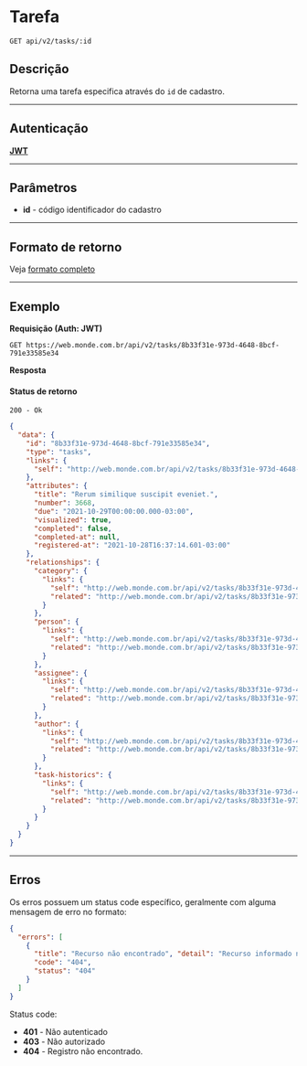 # Tarefa

    GET api/v2/tasks/:id

## Descrição
Retorna uma tarefa especifica através do `id` de cadastro.

***

## Autenticação
**[JWT](../authentication/POST_tokens.md)**

***

## Parâmetros

  - **id** - código identificador do cadastro

***

## Formato de retorno

  Veja [formato completo](v1/full_format.md#tarefas)

***

## Exemplo

  **Requisição (Auth: JWT)**

    GET https://web.monde.com.br/api/v2/tasks/8b33f31e-973d-4648-8bcf-791e33585e34

  **Resposta**

  #### Status de retorno
    200 - Ok

  ``` json
  {
    "data": {
      "id": "8b33f31e-973d-4648-8bcf-791e33585e34",
      "type": "tasks",
      "links": {
        "self": "http://web.monde.com.br/api/v2/tasks/8b33f31e-973d-4648-8bcf-791e33585e34"
      },
      "attributes": {
        "title": "Rerum similique suscipit eveniet.",
        "number": 3668,
        "due": "2021-10-29T00:00:00.000-03:00",
        "visualized": true,
        "completed": false,
        "completed-at": null,
        "registered-at": "2021-10-28T16:37:14.601-03:00"
      },
      "relationships": {
        "category": {
          "links": {
            "self": "http://web.monde.com.br/api/v2/tasks/8b33f31e-973d-4648-8bcf-791e33585e34/relationships/category",
            "related": "http://web.monde.com.br/api/v2/tasks/8b33f31e-973d-4648-8bcf-791e33585e34/category"
          }
        },
        "person": {
          "links": {
            "self": "http://web.monde.com.br/api/v2/tasks/8b33f31e-973d-4648-8bcf-791e33585e34/relationships/person",
            "related": "http://web.monde.com.br/api/v2/tasks/8b33f31e-973d-4648-8bcf-791e33585e34/person"
          }
        },
        "assignee": {
          "links": {
            "self": "http://web.monde.com.br/api/v2/tasks/8b33f31e-973d-4648-8bcf-791e33585e34/relationships/assignee",
            "related": "http://web.monde.com.br/api/v2/tasks/8b33f31e-973d-4648-8bcf-791e33585e34/assignee"
          }
        },
        "author": {
          "links": {
            "self": "http://web.monde.com.br/api/v2/tasks/8b33f31e-973d-4648-8bcf-791e33585e34/relationships/author",
            "related": "http://web.monde.com.br/api/v2/tasks/8b33f31e-973d-4648-8bcf-791e33585e34/author"
          }
        },
        "task-historics": {
          "links": {
            "self": "http://web.monde.com.br/api/v2/tasks/8b33f31e-973d-4648-8bcf-791e33585e34/relationships/task-historics",
            "related": "http://web.monde.com.br/api/v2/tasks/8b33f31e-973d-4648-8bcf-791e33585e34/task-historics"
          }
        }
      }
    }
  }
  ```

***

## Erros
  Os erros possuem um status code específico, geralmente com alguma mensagem de erro no formato:
  ``` json
  {
    "errors": [
      {
        "title": "Recurso não encontrado", "detail": "Recurso informado não encontrado",
        "code": "404",
        "status": "404"
      }
    ]
  } 
  ```

  Status code:
  - **401** - Não autenticado
  - **403** - Não autorizado
  - **404** - Registro não encontrado.
